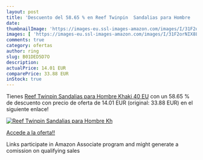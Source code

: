 ```yaml
---
layout: post
title: 'Descuento del 58.65 % en Reef Twinpin  Sandalias para Hombre   Kh'
date: 
thumbnailImage: 'https://images-eu.ssl-images-amazon.com/images/I/31F2orNIX8L._SL200_.jpg'
images: [ 'https://images-eu.ssl-images-amazon.com/images/I/31F2orNIX8L._SL200_.jpg' ]
comments: true
category: ofertas
author: ring
slug: B01DED5D7O
description:
actualPrice: 14.01 EUR
comparePrice: 33.88 EUR
inStock: true
---
```


Tienes [Reef Twinpin  Sandalias para Hombre   Khaki   40 EU](https://www.amazon.es/dp/B01DED5D7O/?tag=tolees-21) con un 58.65 % de descuento con precio de oferta de 14.01 EUR (original: 33.88 EUR) en el siguiente enlace!

[![Reef Twinpin  Sandalias para Hombre   Kh](https://images-eu.ssl-images-amazon.com/images/I/31F2orNIX8L._SL200_.jpg)](https://www.amazon.es/dp/B01DED5D7O/?tag=tolees-21)

[Accede a la oferta!!](https://www.amazon.es/dp/B01DED5D7O/?tag=tolees-21)

Links participate in Amazon Associate program and might generate a comission on qualifying sales


